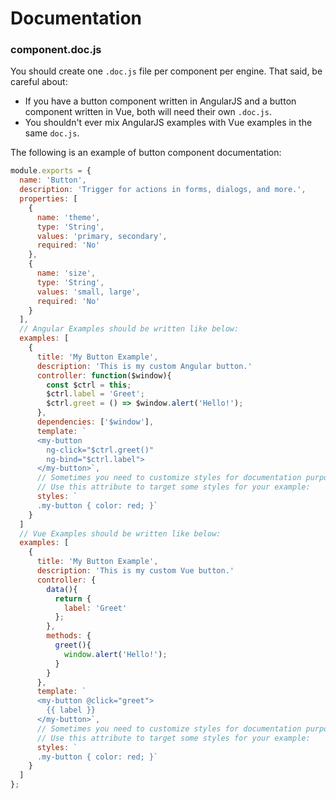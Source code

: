 # Documentation

### component.doc.js

You should create one `.doc.js` file per component per engine. That said, be careful about:

- If you have a button component written in AngularJS and a button component written in Vue, both will need their own `.doc.js`.
- You shouldn't ever mix AngularJS examples with Vue examples in the same `doc.js`.

The following is an example of button component documentation:

``` javascript
module.exports = {
  name: 'Button',
  description: 'Trigger for actions in forms, dialogs, and more.',
  properties: [
    {
      name: 'theme',
      type: 'String',
      values: 'primary, secondary',
      required: 'No'
    },
    {
      name: 'size',
      type: 'String',
      values: 'small, large',
      required: 'No'
    }
  ],
  // Angular Examples should be written like below:
  examples: [
    {
      title: 'My Button Example',
      description: 'This is my custom Angular button.'
      controller: function($window){
        const $ctrl = this;
        $ctrl.label = 'Greet';
        $ctrl.greet = () => $window.alert('Hello!');
      },
      dependencies: ['$window'],
      template: `
      <my-button
        ng-click="$ctrl.greet()"
        ng-bind="$ctrl.label">
      </my-button>`,
      // Sometimes you need to customize styles for documentation purpose only.
      // Use this attribute to target some styles for your example:
      styles: `
      .my-button { color: red; }`
    }
  ]
  // Vue Examples should be written like below:
  examples: [
    {
      title: 'My Button Example',
      description: 'This is my custom Vue button.'
      controller: {
        data(){
          return {
            label: 'Greet'
          };
        },
        methods: {
          greet(){
            window.alert('Hello!');
          }
        }
      },
      template: `
      <my-button @click="greet">
        {{ label }}
      </my-button>`,
      // Sometimes you need to customize styles for documentation purpose only.
      // Use this attribute to target some styles for your example:
      styles: `
      .my-button { color: red; }`
    }
  ]
};
```
